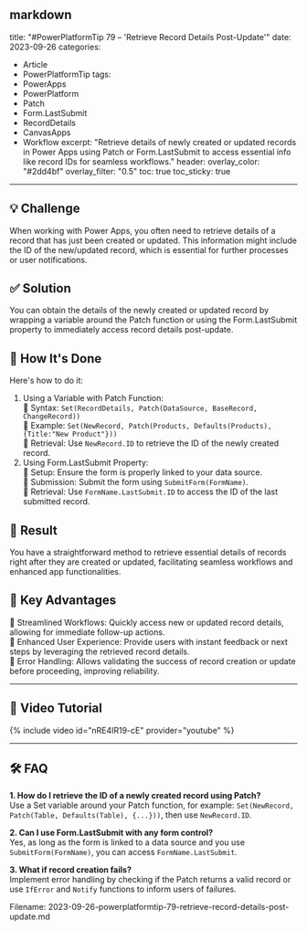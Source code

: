 markdown
---
title: "#PowerPlatformTip 79 – 'Retrieve Record Details Post-Update'"
date: 2023-09-26
categories:
  - Article
  - PowerPlatformTip
tags:
  - PowerApps
  - PowerPlatform
  - Patch
  - Form.LastSubmit
  - RecordDetails
  - CanvasApps
  - Workflow
excerpt: "Retrieve details of newly created or updated records in Power Apps using Patch or Form.LastSubmit to access essential info like record IDs for seamless workflows."
header:
  overlay_color: "#2dd4bf"
  overlay_filter: "0.5"
toc: true
toc_sticky: true
---

## 💡 Challenge
When working with Power Apps, you often need to retrieve details of a record that has just been created or updated. This information might include the ID of the new/updated record, which is essential for further processes or user notifications.

## ✅ Solution
You can obtain the details of the newly created or updated record by wrapping a variable around the Patch function or using the Form.LastSubmit property to immediately access record details post-update.

## 🔧 How It's Done
Here's how to do it:
1. Using a Variable with Patch Function:  
   🔸 Syntax: `Set(RecordDetails, Patch(DataSource, BaseRecord, ChangeRecord))`  
   🔸 Example: `Set(NewRecord, Patch(Products, Defaults(Products), {Title:"New Product"}))`  
   🔸 Retrieval: Use `NewRecord.ID` to retrieve the ID of the newly created record.
2. Using Form.LastSubmit Property:  
   🔸 Setup: Ensure the form is properly linked to your data source.  
   🔸 Submission: Submit the form using `SubmitForm(FormName)`.  
   🔸 Retrieval: Use `FormName.LastSubmit.ID` to access the ID of the last submitted record.

## 🎉 Result
You have a straightforward method to retrieve essential details of records right after they are created or updated, facilitating seamless workflows and enhanced app functionalities.

## 🌟 Key Advantages
🔸 Streamlined Workflows: Quickly access new or updated record details, allowing for immediate follow-up actions.  
🔸 Enhanced User Experience: Provide users with instant feedback or next steps by leveraging the retrieved record details.  
🔸 Error Handling: Allows validating the success of record creation or update before proceeding, improving reliability.

---

## 🎥 Video Tutorial
{% include video id="nRE4IR19-cE" provider="youtube" %}

---

## 🛠️ FAQ
**1. How do I retrieve the ID of a newly created record using Patch?**  
Use a Set variable around your Patch function, for example: `Set(NewRecord, Patch(Table, Defaults(Table), {...}))`, then use `NewRecord.ID`.

**2. Can I use Form.LastSubmit with any form control?**  
Yes, as long as the form is linked to a data source and you use `SubmitForm(FormName)`, you can access `FormName.LastSubmit`.

**3. What if record creation fails?**  
Implement error handling by checking if the Patch returns a valid record or use `IfError` and `Notify` functions to inform users of failures.

Filename: 2023-09-26-powerplatformtip-79-retrieve-record-details-post-update.md